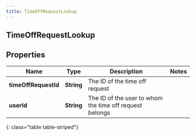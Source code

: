 ```yaml
---
title: TimeOffRequestLookup
---
```

## TimeOffRequestLookup


## Properties

| Name | Type | Description | Notes |
| ------------ | ------------- | ------------- | ------------- |
| **timeOffRequestId** | <!----><!---->**String**<!----> | The ID of the time off request |  |
| **userId** | <!----><!---->**String**<!----> | The ID of the user to whom the time off request belongs |  |
{: class="table table-striped"}



